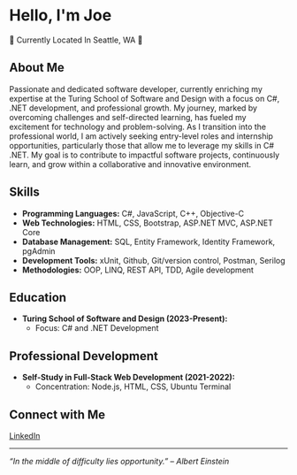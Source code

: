# Hello, I'm Joe 
:evergreen_tree: Currently Located In Seattle, WA :evergreen_tree:

## About Me
Passionate and dedicated software developer, currently enriching my expertise at the Turing School of Software and Design with a focus on C#, .NET development, and professional growth. My journey, marked by overcoming challenges and self-directed learning, has fueled my excitement for technology and problem-solving. As I transition into the professional world, I am actively seeking entry-level roles and internship opportunities, particularly those that allow me to leverage my skills in C# .NET. My goal is to contribute to impactful software projects, continuously learn, and grow within a collaborative and innovative environment.

## Skills
- **Programming Languages:** C#, JavaScript, C++, Objective-C
- **Web Technologies:** HTML, CSS, Bootstrap, ASP.NET MVC, ASP.NET Core
- **Database Management:** SQL, Entity Framework, Identity Framework, pgAdmin
- **Development Tools:** xUnit, Github, Git/version control, Postman, Serilog
- **Methodologies:** OOP, LINQ, REST API, TDD, Agile development

## Education
- **Turing School of Software and Design (2023-Present):**
  - Focus: C# and .NET Development

## Professional Development
- **Self-Study in Full-Stack Web Development (2021-2022):**
  - Concentration: Node.js, HTML, CSS, Ubuntu Terminal

## Connect with Me
[LinkedIn](https://www.linkedin.com/in/joe-centeno/) 

---

*“In the middle of difficulty lies opportunity.” – Albert Einstein*
